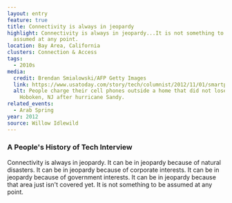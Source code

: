 ```yaml
---
layout: entry
feature: true
title: Connectivity is always in jeopardy
highlight: Connectivity is always in jeopardy...It is not something to be
  assumed at any point.
location: Bay Area, California
clusters: Connection & Access
tags:
  - 2010s
media:
  credit: Brendan Smialowski/AFP Getty Images
  link: https://www.usatoday.com/story/tech/columnist/2012/11/01/smartphones-storms-tips/1674461/
  alt: People charge their cell phones outside a home that did not lose power in
    Hoboken, NJ after hurricane Sandy.
related_events:
  - Arab Spring
year: 2012
source: Willow Idlewild
---
```

### A People's History of Tech Interview

Connectivity is always in jeopardy. It can be in jeopardy because of natural disasters. It can be in jeopardy because of corporate interests. It can be in jeopardy because of government interests. It can be in jeopardy because that area just isn't covered yet. It is not something to be assumed at any point.